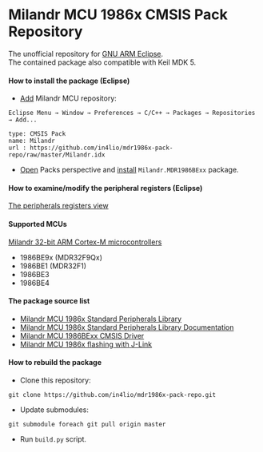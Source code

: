 # Milandr MCU 1986x CMSIS Pack Repository

The unofficial repository for [GNU ARM Eclipse](http://gnuarmeclipse.github.io/plugins/packs-manager/).<br>
The contained package also compatible with Keil MDK 5.

#### How to install the package (Eclipse)

- [Add](http://gnuarmeclipse.github.io/plugins/packs-manager/#configuration) Milandr MCU repository:

```
Eclipse Menu → Window → Preferences → C/C++ → Packages → Repositories → Add...

type: CMSIS Pack
name: Milandr
url : https://github.com/in4lio/mdr1986x-pack-repo/raw/master/Milandr.idx
```

- [Open](http://gnuarmeclipse.github.io/plugins/packs-manager/#the-packs-perspective) Packs perspective
and [install](http://gnuarmeclipse.github.io/plugins/packs-manager/#pack-install) `Milandr.MDR1986BExx` package.

#### How to examine/modify the peripheral registers (Eclipse)

[The peripherals registers view](http://gnuarmeclipse.github.io/debug/peripheral-registers/)

#### Supported MCUs

[Milandr 32-bit АRМ Cortex-М microcontrollers](http://milandr.ru/en/index.php?mact=Products,cntnt01,default,0&cntnt01hierarchyid=5&cntnt01returnid=141)

- 1986BE9x (MDR32F9Qx)
- 1986BE1 (MDR32F1)
- 1986BE3
- 1986BE4

#### The package source list

- [Milandr MCU 1986x Standard Peripherals Library](https://github.com/eldarkg/emdr1986x-std-per-lib)
- [Milandr MCU 1986x Standard Peripherals Library Documentation](https://github.com/eldarkg/emdr1986x-std-per-lib-doc)
- [Milandr MCU 1986BExx CMSIS Driver](https://github.com/in4lio/mdr1986x-pack-repo/tree/master/source/CMSIS_Driver)
- [Milandr MCU 1986x flashing with J-Link](https://github.com/in4lio/mdr1986x-JFlash)

#### How to rebuild the package

- Clone this repository:

```
git clone https://github.com/in4lio/mdr1986x-pack-repo.git
```

- Update submodules:

```
git submodule foreach git pull origin master
```

- Run `build.py` script.
